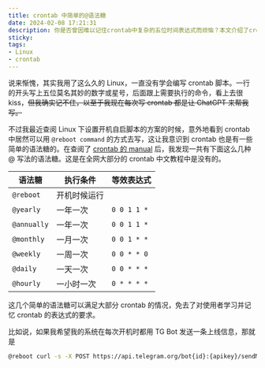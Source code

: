 ```yaml
---
title: crontab 中简单的@语法糖
date: 2024-02-08 17:21:31
description: 你是否曾因难以记住crontab中复杂的五位时间表达式而烦恼？本文介绍了crontab中鲜为人知的@语法糖，让你无需记忆繁琐的表达式也能轻松设置定时任务。从@reboot（开机自启）到@hourly（每小时执行），这些简洁的语法糖覆盖了大多数常见定时需求。文章详细列出了每种@语法的等效表达式和执行条件，并提供了实际应用示例，比如使用@reboot配合curl命令实现系统启动时自动发送Telegram通知。无论你是Linux新手还是资深用户，这些技巧都能让你的crontab配置变得更简单高效。
sticky:
tags:
- Linux
- crontab
---
```


说来惭愧，其实我用了这么久的 Linux，一直没有学会编写 crontab 脚本。一行的开头写上五位莫名其妙的数字或星号，后面跟上需要执行的命令，看上去很 kiss，~~但我确实记不住，以至于我现在每次写 crontab 都是让 ChatGPT 来帮我写。~~

不过我最近查阅 Linux 下设置开机自启脚本的方案的时候，意外地看到 crontab 中居然可以用 `@reboot command` 的方式去写，这让我意识到 crontab 也是有一些简单的语法糖的。在查阅了 [crontab 的 manual](https://man.archlinux.org/man/crontab.5.en#EXTENSIONS) 后，我发现一共有下面这么几种 @ 写法的语法糖。这是在全网大部分的 crontab 中文教程中是没有的。

| 语法糖      | 执行条件     | 等效表达式  |
| ----------- | ------------ | ----------- |
| `@reboot`   | 开机时候运行 |             |
| `@yearly`   | 一年一次     | `0 0 1 1 *` |
| `@annually` | 一年一次     | `0 0 1 1 *` |
| `@monthly`  | 一月一次     | `0 0 1 * *` |
| `@weekly`   | 一周一次     | `0 0 * * 0` |
| `@daily`    | 一天一次     | `0 0 * * *` |
| `@hourly`   | 一小时一次   | `0 * * * *` |

这几个简单的语法糖可以满足大部分 crontab 的情况，免去了对使用者学习并记忆 crontab 的表达式的要求。

比如说，如果我希望我的系统在每次开机时都用 TG Bot 发送一条上线信息，那就是

```bash
@reboot curl -s -X POST https://api.telegram.org/bot{id}:{apikey}/sendMessage -d chat_id={uid} -d text="`date`"
```

